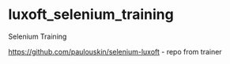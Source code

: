 # luxoft_selenium_training
Selenium Training




https://github.com/paulouskin/selenium-luxoft - repo from trainer


